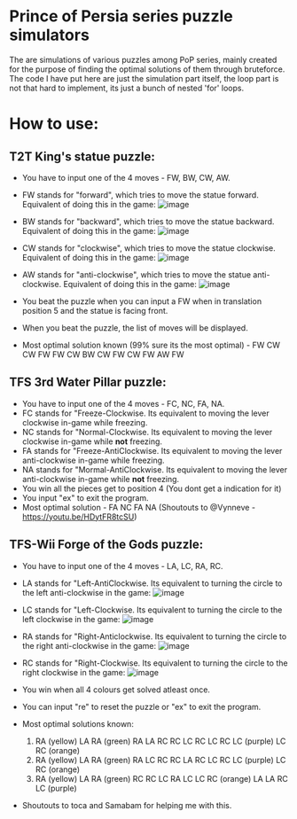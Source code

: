# Prince of Persia series puzzle simulators
The are simulations of various puzzles among PoP series, mainly created for the purpose of finding the optimal solutions of them through bruteforce.
The code I have put here are just the simulation part itself, the loop part is not that hard to implement, its just a bunch of nested 'for' loops.

# How to use:
## T2T King's statue puzzle:
- You have to input one of the 4 moves - FW, BW, CW, AW.
- FW stands for "forward", which tries to move the statue forward. Equivalent of doing this in the game: ![image](https://user-images.githubusercontent.com/54983451/109641694-04197000-7b78-11eb-873b-8a39a9f35c32.png)

- BW stands for "backward", which tries to move the statue backward. Equivalent of doing this in the game: ![image](https://user-images.githubusercontent.com/54983451/109642078-8a35b680-7b78-11eb-920c-ee63bbf71e45.png)

- CW stands for "clockwise", which tries to move the statue clockwise. Equivalent of doing this in the game: ![image](https://user-images.githubusercontent.com/54983451/109642540-1ea01900-7b79-11eb-82b1-84a026a0b649.png)

- AW stands for "anti-clockwise", which tries to move the statue anti-clockwise. Equivalent of doing this in the game: ![image](https://user-images.githubusercontent.com/54983451/109642858-7fc7ec80-7b79-11eb-99a0-67fdc9a3a0a8.png)

- You beat the puzzle when you can input a FW when in translation position 5 and the statue is facing front.
- When you beat the puzzle, the list of moves will be displayed.
- Most optimal solution known (99% sure its the most optimal) - FW CW CW FW FW CW BW CW FW CW FW AW FW
## TFS 3rd Water Pillar puzzle:
- You have to input one of the 4 moves - FC, NC, FA, NA.
- FC stands for "Freeze-Clockwise. Its equivalent to moving the lever clockwise in-game while freezing.
- NC stands for "Normal-Clockwise. Its equivalent to moving the lever clockwise in-game while **not** freezing.
- FA stands for "Freeze-AntiClockwise. Its equivalent to moving the lever anti-clockwise in-game while freezing.
- NA stands for "Mormal-AntiClockwise. Its equivalent to moving the lever anti-clockwise in-game while **not** freezing.
- You win all the pieces get to position 4 (You dont get a indication for it)
- You input "ex" to exit the program.
- Most optimal solution - FA NC FA NA (Shoutouts to @Vynneve - https://youtu.be/HDytFR8tcSU)
## TFS-Wii Forge of the Gods puzzle:
- You have to input one of the 4 moves - LA, LC, RA, RC.
- LA stands for "Left-AntiClockwise. Its equivalent to turning the circle to the left anti-clockwise in the game: ![image](https://user-images.githubusercontent.com/54983451/109646459-3a59ee00-7b7e-11eb-872b-b9f4592a025f.png)

- LC stands for "Left-Clockwise. Its equivalent to turning the circle to the left clockwise in the game: ![image](https://user-images.githubusercontent.com/54983451/109646753-82791080-7b7e-11eb-9579-0f1bcfdd71f9.png)

- RA stands for "Right-Anticlockwise. Its equivalent to turning the circle to the right anti-clockwise in the game: ![image](https://user-images.githubusercontent.com/54983451/109647015-dab01280-7b7e-11eb-9986-c3c62ff37d54.png)

- RC stands for "Right-Clockwise. Its equivalent to turning the circle to the right clockwise in the game: ![image](https://user-images.githubusercontent.com/54983451/109647272-18ad3680-7b7f-11eb-80b7-cd12a6ac3a33.png)

- You win when all 4 colours get solved atleast once.
- You can input "re" to reset the puzzle or "ex" to exit the program.
- Most optimal solutions known:
  1. RA (yellow) LA RA (green) RA LA RC RC LC RC LC RC LC (purple) LC RC (orange)
  2. RA (yellow) LA RA (green) RA LC RC RC LA RC LC RC LC (purple) LC RC (orange)
  3. RA (yellow) LA RA (green) RC RC LC RA LC LC RC (orange) LA LA RC LC (purple)
- Shoutouts to toca and Samabam for helping me with this.
